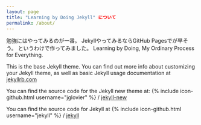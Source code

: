 ```yaml
---
layout: page
title: "Learning by Doing Jekyll" について
permalink: /about/
---
```


勉強にはやってみるのが一番。
JekyllやってみるならGitHub Pagesでが早そう。
というわけで作ってみました。
Learning by Doing, My Ordinary Process for Everything.


This is the base Jekyll theme. You can find out more info about customizing your Jekyll theme, as well as basic Jekyll usage documentation at [jekyllrb.com](http://jekyllrb.com/)

You can find the source code for the Jekyll new theme at:
{% include icon-github.html username="jglovier" %} /
[jekyll-new](https://github.com/jglovier/jekyll-new)

You can find the source code for Jekyll at
{% include icon-github.html username="jekyll" %} /
[jekyll](https://github.com/jekyll/jekyll)

